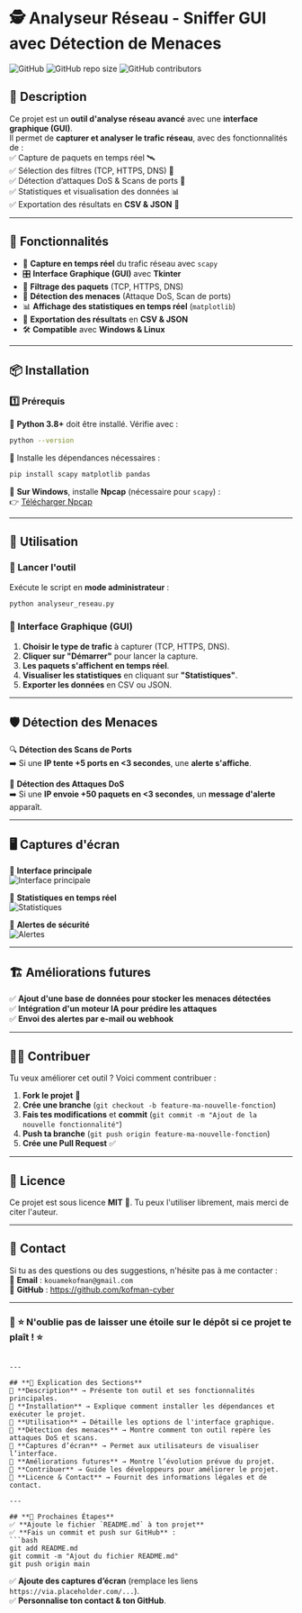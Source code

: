 # 🕵️ Analyseur Réseau - Sniffer GUI avec Détection de Menaces

![GitHub](https://img.shields.io/github/license/kofman-cyber/analyseur-reseau)
![GitHub repo size](https://img.shields.io/github/repo-size/kofman-cyber/analyseur-reseau)
![GitHub contributors](https://img.shields.io/github/contributors/kofman-cyber/analyseur-reseau)

## 📌 Description
Ce projet est un **outil d'analyse réseau avancé** avec une **interface graphique (GUI)**.  
Il permet de **capturer et analyser le trafic réseau**, avec des fonctionnalités de :  
✅ Capture de paquets en temps réel 🛰  
✅ Sélection des filtres (TCP, HTTPS, DNS) 🎯  
✅ Détection d’attaques DoS & Scans de ports 🚨  
✅ Statistiques et visualisation des données 📊  
✅ Exportation des résultats en **CSV & JSON** 📁  

---

## 🎯 **Fonctionnalités**
- 📡 **Capture en temps réel** du trafic réseau avec `scapy`
- 🎛 **Interface Graphique (GUI)** avec **Tkinter**
- 🔎 **Filtrage des paquets** (TCP, HTTPS, DNS)
- 🚨 **Détection des menaces** (Attaque DoS, Scan de ports)
- 📊 **Affichage des statistiques en temps réel** (`matplotlib`)
- 📁 **Exportation des résultats** en **CSV & JSON**
- 🛠 **Compatible** avec **Windows & Linux**

---

## 📦 **Installation**
### 1️⃣ Prérequis
🔹 **Python 3.8+** doit être installé. Vérifie avec :
```bash
python --version
```
🔹 Installe les dépendances nécessaires :
```bash
pip install scapy matplotlib pandas
```
🔹 **Sur Windows**, installe **Npcap** (nécessaire pour `scapy`) :  
👉 [Télécharger Npcap](https://nmap.org/npcap/)

---

## 🚀 **Utilisation**
### 📌 Lancer l'outil
Exécute le script en **mode administrateur** :
```bash
python analyseur_reseau.py
```

### 📌 Interface Graphique (GUI)
1. **Choisir le type de trafic** à capturer (TCP, HTTPS, DNS).
2. **Cliquer sur "Démarrer"** pour lancer la capture.
3. **Les paquets s'affichent en temps réel**.
4. **Visualiser les statistiques** en cliquant sur **"Statistiques"**.
5. **Exporter les données** en CSV ou JSON.

---

## 🛡 **Détection des Menaces**
🔍 **Détection des Scans de Ports**  
➡️ Si une **IP tente +5 ports en <3 secondes**, une **alerte s'affiche**.  

🚨 **Détection des Attaques DoS**  
➡️ Si une **IP envoie +50 paquets en <3 secondes**, un **message d'alerte** apparaît.  

---

## 🖥 **Captures d'écran**
📌 **Interface principale**  
![Interface principale](https://via.placeholder.com/700x400?text=Capture+Interface)

📌 **Statistiques en temps réel**  
![Statistiques](https://via.placeholder.com/700x400?text=Graphiques+en+temps+r%C3%A9el)

📌 **Alertes de sécurité**  
![Alertes](https://via.placeholder.com/700x400?text=Detection+des+menaces)

---

## 🏗 **Améliorations futures**
✅ **Ajout d'une base de données pour stocker les menaces détectées**  
✅ **Intégration d'un moteur IA pour prédire les attaques**  
✅ **Envoi des alertes par e-mail ou webhook**  

---

## 🧑‍💻 **Contribuer**
Tu veux améliorer cet outil ? Voici comment contribuer :  
1. **Fork le projet** 📌  
2. **Crée une branche** (`git checkout -b feature-ma-nouvelle-fonction`)  
3. **Fais tes modifications** et **commit** (`git commit -m "Ajout de la nouvelle fonctionnalité"`)  
4. **Push ta branche** (`git push origin feature-ma-nouvelle-fonction`)  
5. **Crée une Pull Request** ✅  

---

## 📜 **Licence**
Ce projet est sous licence **MIT** 📝. Tu peux l'utiliser librement, mais merci de citer l'auteur.

---

## 💬 **Contact**
Si tu as des questions ou des suggestions, n'hésite pas à me contacter :  
📧 **Email** : `kouamekofman@gmail.com`    
📌 **GitHub** : https://github.com/kofman-cyber

---

### 🎯 **⭐ N'oublie pas de laisser une étoile sur le dépôt si ce projet te plaît !** ⭐  
```

---

## **📌 Explication des Sections**
🔹 **Description** → Présente ton outil et ses fonctionnalités principales.  
🔹 **Installation** → Explique comment installer les dépendances et exécuter le projet.  
🔹 **Utilisation** → Détaille les options de l'interface graphique.  
🔹 **Détection des menaces** → Montre comment ton outil repère les attaques DoS et scans.  
🔹 **Captures d’écran** → Permet aux utilisateurs de visualiser l’interface.  
🔹 **Améliorations futures** → Montre l’évolution prévue du projet.  
🔹 **Contribuer** → Guide les développeurs pour améliorer le projet.  
🔹 **Licence & Contact** → Fournit des informations légales et de contact.  

---

## **🚀 Prochaines Étapes**
✅ **Ajoute le fichier `README.md` à ton projet**  
✅ **Fais un commit et push sur GitHub** :
```bash
git add README.md
git commit -m "Ajout du fichier README.md"
git push origin main
```
✅ **Ajoute des captures d’écran** (remplace les liens `https://via.placeholder.com/...`).  
✅ **Personnalise ton contact & ton GitHub**.
